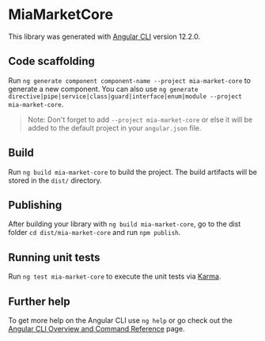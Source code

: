 # MiaMarketCore

This library was generated with [Angular CLI](https://github.com/angular/angular-cli) version 12.2.0.

## Code scaffolding

Run `ng generate component component-name --project mia-market-core` to generate a new component. You can also use `ng generate directive|pipe|service|class|guard|interface|enum|module --project mia-market-core`.
> Note: Don't forget to add `--project mia-market-core` or else it will be added to the default project in your `angular.json` file. 

## Build

Run `ng build mia-market-core` to build the project. The build artifacts will be stored in the `dist/` directory.

## Publishing

After building your library with `ng build mia-market-core`, go to the dist folder `cd dist/mia-market-core` and run `npm publish`.

## Running unit tests

Run `ng test mia-market-core` to execute the unit tests via [Karma](https://karma-runner.github.io).

## Further help

To get more help on the Angular CLI use `ng help` or go check out the [Angular CLI Overview and Command Reference](https://angular.io/cli) page.

